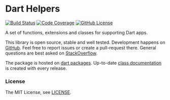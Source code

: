 # Dart Helpers

[![Build Status](https://github.com/signmotion/dart_helpers/actions/workflows/dart.yml/badge.svg?branch=master)](https://github.com/signmotion/dart_helpers/actions/workflows/dart.yml)
[![Code Coverage](https://codecov.io/gh/signmotion/dart_helpers/branch/master/graph/badge.svg?token=BcQSTotPss)](https://codecov.io/gh/signmotion/dart_helpers)
[![GitHub License](https://img.shields.io/badge/license-MIT-blue.svg)](https://raw.githubusercontent.com/signmotion/dart_helpers/master/LICENSE)

A set of functions, extensions and classes for supporting Dart apps.

This library is open source, stable and well tested. Development happens on [GitHub](https://github.com/signmotion/dart_helpers). Feel free to report issues or create a pull-request there. General questions are best asked on [StackOverflow](https://stackoverflow.com/questions/tagged/dart_helpers).

The package is hosted on [dart packages](https://pub.dev/packages/dart_helpers). Up-to-date [class documentation](https://pub.dev/documentation/dart_helpers/latest/) is created with every release.

### License

The MIT License, see [LICENSE](https://github.com/signmotion/dart_helpers/raw/master/LICENSE).
